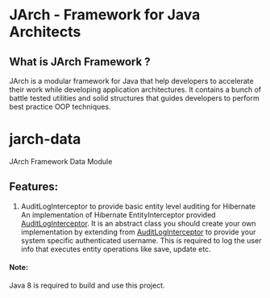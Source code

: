 # JArch - Framework for Java Architects
## What is JArch Framework ?
JArch is a modular framework for Java that help developers to accelerate their work while developing 
application architectures. It contains a bunch of battle tested utilities and solid structures that guides developers 
to perform best practice OOP techniques.

# jarch-data
JArch Framework Data Module
## Features:
1. AuditLogInterceptor to provide basic entity level auditing for Hibernate<br>
An implementation of Hibernate EntityInterceptor provided [AuditLogInterceptor](src/main/java/org/jarchframework/data/audit/AuditLogInterceptor.java). It is an abstract class you should create your  own implementation by extending from [AuditLogInterceptor](src/main/java/org/jarchframework/data/audit/AuditLogInterceptor.java) to provide your system specific authenticated username. This is required to log the user info that executes entity operations like save, update etc. 

#### Note:
Java 8 is required to build and use this project. 


